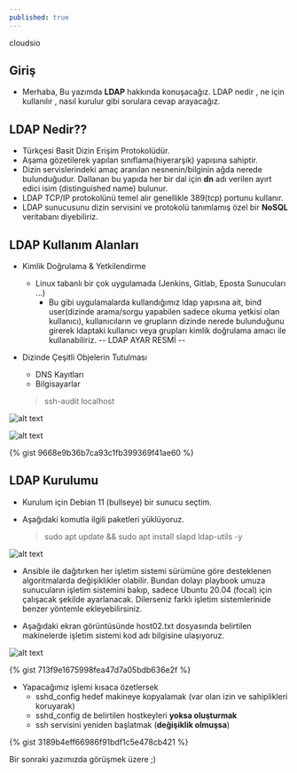 ```yaml
---
published: true
---
```

cloudsio

## Giriş
  * Merhaba, Bu yazımda **LDAP** hakkında konuşacağız. LDAP nedir , ne için kullanılır , nasıl kurulur gibi sorulara cevap arayacağız.

## LDAP Nedir??
  * Türkçesi Basit Dizin Erişim Protokolüdür. 
  * Aşama gözetilerek yapılan sınıflama(hiyerarşik) yapısına sahiptir.
  * Dizin servislerindeki amaç aranılan nesnenin/bilginin ağda nerede bulunduğudur. Dallanan bu yapıda her bir dal için **dn** adı verilen ayırt edici isim (distinguished name) bulunur.
  * LDAP TCP/IP protokolünü temel alır genellikle 389(tcp) portunu kullanır.
  * LDAP sunucusunu dizin servisini ve protokolü tanımlamış özel bir **NoSQL** veritabanı diyebiliriz.

## LDAP Kullanım Alanları

  * Kimlik Doğrulama & Yetkilendirme
    * Linux tabanlı bir çok uygulamada (Jenkins, Gitlab,  Eposta Sunucuları ...)
      * Bu gibi uygulamalarda kullandığımız ldap yapısına ait, bind user(dizinde arama/sorgu yapabilen sadece okuma yetkisi olan kullanıcı), kullanıcıların ve grupların dizinde nerede bulunduğunu girerek ldaptaki kullanıcı veya grupları kimlik doğrulama amacı ile kullanabiliriz.
        -- LDAP AYAR RESMİ --

  * Dizinde Çeşitli Objelerin Tutulması
    * DNS Kayıtları
    * Bilgisayarlar 

    >ssh-audit localhost

![alt text](https://berkanterbey.github.io/images/002.png "ssh-audit komutunun çıktısı")

![alt text](https://berkanterbey.github.io/images/003.png "ssh-audit komutunun çıktısı")


{% gist 9668e9b36b7ca93c1fb399369f41ae60 %}

## LDAP Kurulumu

  * Kurulum için Debian 11 (bullseye) bir sunucu seçtim. 
  * Aşağıdaki komutla ilgili paketleri yüklüyoruz.

    >sudo apt update && sudo apt install slapd ldap-utils -y

  ![alt text](https://berkanterbey.github.io/images/020.png "slapd parola")

  * Ansible ile dağıtırken her işletim sistemi sürümüne göre desteklenen algoritmalarda değişiklikler olabilir. Bundan dolayı playbook umuza sunucuların işletim sistemini bakıp, sadece Ubuntu 20.04 (focal) için çalışacak şekilde ayarlanacak. Dilerseniz farklı işletim sistemlerinide benzer yöntemle ekleyebilirsiniz.

  * Aşağıdaki ekran görüntüsünde host02.txt dosyasında belirtilen makinelerde işletim sistemi kod adı bilgisine ulaşıyoruz.

![alt text](https://berkanterbey.github.io/images/004.png "Ansible İşletim Sistemi tanıma")


{% gist 713f9e1675998fea47d7a05bdb636e2f %}


  * Yapacağımız işlemi kısaca özetlersek
    * sshd_config hedef makineye kopyalamak (var olan izin ve sahiplikleri koruyarak)
    * sshd_config de belirtilen hostkeyleri **yoksa oluşturmak**
    * ssh servisini yeniden başlatmak (**değişiklik olmuşsa**)

{% gist 3189b4eff66986f91bdf1c5e478cb421 %}  


Bir sonraki yazımızda görüşmek üzere ;)
